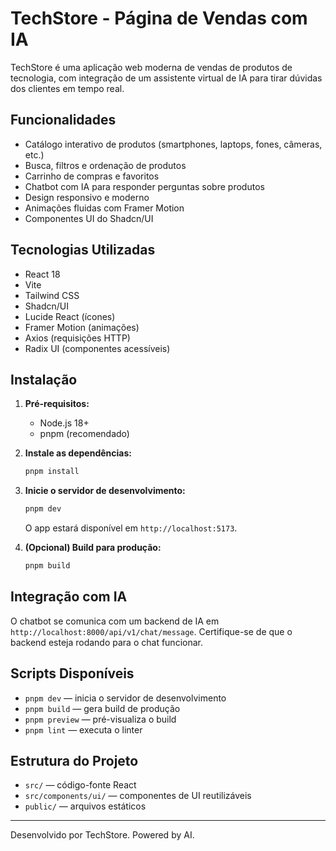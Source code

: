 # TechStore - Página de Vendas com IA

TechStore é uma aplicação web moderna de vendas de produtos de tecnologia, com integração de um assistente virtual de IA para tirar dúvidas dos clientes em tempo real.

## Funcionalidades
- Catálogo interativo de produtos (smartphones, laptops, fones, câmeras, etc.)
- Busca, filtros e ordenação de produtos
- Carrinho de compras e favoritos
- Chatbot com IA para responder perguntas sobre produtos
- Design responsivo e moderno
- Animações fluidas com Framer Motion
- Componentes UI do Shadcn/UI

## Tecnologias Utilizadas
- React 18
- Vite
- Tailwind CSS
- Shadcn/UI
- Lucide React (ícones)
- Framer Motion (animações)
- Axios (requisições HTTP)
- Radix UI (componentes acessíveis)

## Instalação
1. **Pré-requisitos:**
   - Node.js 18+
   - pnpm (recomendado)

2. **Instale as dependências:**
   ```bash
   pnpm install
   ```

3. **Inicie o servidor de desenvolvimento:**
   ```bash
   pnpm dev
   ```
   O app estará disponível em `http://localhost:5173`.

4. **(Opcional) Build para produção:**
   ```bash
   pnpm build
   ```

## Integração com IA
O chatbot se comunica com um backend de IA em `http://localhost:8000/api/v1/chat/message`. Certifique-se de que o backend esteja rodando para o chat funcionar.

## Scripts Disponíveis
- `pnpm dev` — inicia o servidor de desenvolvimento
- `pnpm build` — gera build de produção
- `pnpm preview` — pré-visualiza o build
- `pnpm lint` — executa o linter

## Estrutura do Projeto
- `src/` — código-fonte React
- `src/components/ui/` — componentes de UI reutilizáveis
- `public/` — arquivos estáticos

---

Desenvolvido por TechStore. Powered by AI.
